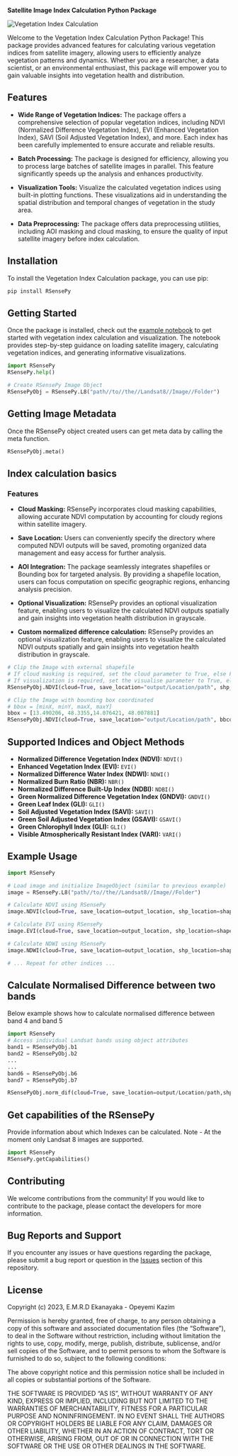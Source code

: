 **Satellite Image Index Calculation Python Package**

![Vegetation Index Calculation](https://i.ibb.co/mHsrnRt/package-logo.png)

Welcome to the Vegetation Index Calculation Python Package! This package provides advanced features for calculating various vegetation indices from satellite imagery, allowing users to efficiently analyze vegetation patterns and dynamics. Whether you are a researcher, a data scientist, or an environmental enthusiast, this package will empower you to gain valuable insights into vegetation health and distribution.

## Features

- **Wide Range of Vegetation Indices:** The package offers a comprehensive selection of popular vegetation indices, including NDVI (Normalized Difference Vegetation Index), EVI (Enhanced Vegetation Index), SAVI (Soil Adjusted Vegetation Index), and more. Each index has been carefully implemented to ensure accurate and reliable results.

- **Batch Processing:** The package is designed for efficiency, allowing you to process large batches of satellite images in parallel. This feature significantly speeds up the analysis and enhances productivity.

- **Visualization Tools:** Visualize the calculated vegetation indices using built-in plotting functions. These visualizations aid in understanding the spatial distribution and temporal changes of vegetation in the study area.

- **Data Preprocessing:** The package offers data preprocessing utilities, including AOI masking and cloud masking, to ensure the quality of input satellite imagery before index calculation.

## Installation

To install the Vegetation Index Calculation package, you can use pip:

```bash
pip install RSensePy
```

## Getting Started

Once the package is installed, check out the [example notebook](https://github.com/richiedlon/SoftwareDevProject/RSensePy_example.ipynb) to get started with vegetation index calculation and visualization. The notebook provides step-by-step guidance on loading satellite imagery, calculating vegetation indices, and generating informative visualizations.

```python
import RSensePy
RSensePy.help()

# Create RSensePy Image Object
RSensePyObj = RSensePy.L8("path//to//the//Landsat8//Image//Folder")
```
## Getting Image Metadata
Once the RSensePy object created users can get meta data by calling the meta function.
```python
RSensePyObj.meta()
```

## Index calculation basics
### Features

- **Cloud Masking:** RSensePy incorporates cloud masking capabilities, allowing accurate NDVI computation by accounting for cloudy regions within satellite imagery.

- **Save Location:** Users can conveniently specify the directory where computed NDVI outputs will be saved, promoting organized data management and easy access for further analysis.

- **AOI Integration:** The package seamlessly integrates shapefiles or Bounding box for targeted analysis. By providing a shapefile location, users can focus computation on specific geographic regions, enhancing analysis precision.

- **Optional Visualization:** RSensePy provides an optional visualization feature, enabling users to visualize the calculated NDVI outputs spatially and gain insights into vegetation health distribution in grayscale.

- **Custom normalized difference calculation:** RSensePy provides an optional visualization feature, enabling users to visualize the calculated NDVI outputs spatially and gain insights into vegetation health distribution in grayscale.

```python
# Clip the Image with external shapefile
# If cloud masking is required, set the cloud parameter to True, else False
# If visualization is required, set the visualise parameter to True, else False
RSensePyObj.NDVI(cloud=True, save_location="output/Location/path", shp_location="shapefile/location/path", visualise=False)
```
```python
# Clip the Image with bounding box coordinated
# bbox = [minX, minY, maxX, maxY]
bbox = [13.490206, 48.3355,14.076421, 48.007881]
RSensePyObj.NDVI(cloud=True, save_location="output/Location/path", bbcoord=bbox, visualise=False)
```
## Supported Indices and Object Methods

- **Normalized Difference Vegetation Index (NDVI):** `NDVI()`
- **Enhanced Vegetation Index (EVI):** `EVI()`
- **Normalized Difference Water Index (NDWI):** `NDWI()`
- **Normalized Burn Ratio (NBR):** `NBR()`
- **Normalized Difference Built-Up Index (NDBI):** `NDBI()`
- **Green Normalized Difference Vegetation Index (GNDVI):** `GNDVI()`
- **Green Leaf Index (GLI):** `GLI()`
- **Soil Adjusted Vegetation Index (SAVI):** `SAVI()`
- **Green Soil Adjusted Vegetation Index (GSAVI):** `GSAVI()`
- **Green Chlorophyll Index (GLI):** `GLI()`
- **Visible Atmospherically Resistant Index (VARI):** `VARI()`

## Example Usage

```python
import RSensePy

# Load image and initialize ImageObject (similar to previous example)
image = RSensePy.L8("path//to//the//Landsat8//Image//Folder")

# Calculate NDVI using RSensePy
image.NDVI(cloud=True, save_location=output_location, shp_location=shapefile_location, visualise=False)

# Calculate EVI using RSensePy
image.EVI(cloud=True, save_location=output_location, shp_location=shapefile_location, visualise=False)

# Calculate NDWI using RSensePy
image.NDWI(cloud=True, save_location=output_location, shp_location=shapefile_location, visualise=False)

# ... Repeat for other indices ...
```

## Calculate Normalised Difference between two bands
Below example shows how to calculate normalised difference between band 4 and band 5
```python
import RSensePy
# Access individual Landsat bands using object attributes
band1 = RSensePyObj.b1
band2 = RSensePyObj.b2
...
...
band6 = RSensePyObj.b6
band7 = RSensePyObj.b7

RSensePyObj.norm_dif(cloud=True, save_location=output/Location/path,shp_location=shapefile/location/path, band1= RSensePyObj.b4, band2= RSensePyObj.b5, visualise=True)
```

## Get capabilities of the RSensePy
Provide information about which Indexes can be calculated. Note - At the moment only Landsat 8 images are supported.
```python
import RSensePy
RSensePy.getCapabilities()
```



## Contributing

We welcome contributions from the community! If you would like to contribute to the package, please contact the developers for more information.

## Bug Reports and Support

If you encounter any issues or have questions regarding the package, please submit a bug report or question in the [Issues](https://github.com/richiedlon/SoftwareDevProject/issues) section of this repository.

## License

Copyright (c) 2023, E.M.R.D Ekanayaka - Opeyemi Kazim

Permission is hereby granted, free of charge, to any person obtaining a copy of this software and associated documentation files (the “Software”), to deal in the Software without restriction, including without limitation the rights to use, copy, modify, merge, publish, distribute, sublicense, and/or sell copies of the Software, and to permit persons to whom the Software is furnished to do so, subject to the following conditions:

The above copyright notice and this permission notice shall be included in all copies or substantial portions of the Software.

THE SOFTWARE IS PROVIDED “AS IS”, WITHOUT WARRANTY OF ANY KIND, EXPRESS OR IMPLIED, INCLUDING BUT NOT LIMITED TO THE WARRANTIES OF MERCHANTABILITY, FITNESS FOR A PARTICULAR PURPOSE AND NONINFRINGEMENT. IN NO EVENT SHALL THE AUTHORS OR COPYRIGHT HOLDERS BE LIABLE FOR ANY CLAIM, DAMAGES OR OTHER LIABILITY, WHETHER IN AN ACTION OF CONTRACT, TORT OR OTHERWISE, ARISING FROM, OUT OF OR IN CONNECTION WITH THE SOFTWARE OR THE USE OR OTHER DEALINGS IN THE SOFTWARE.
